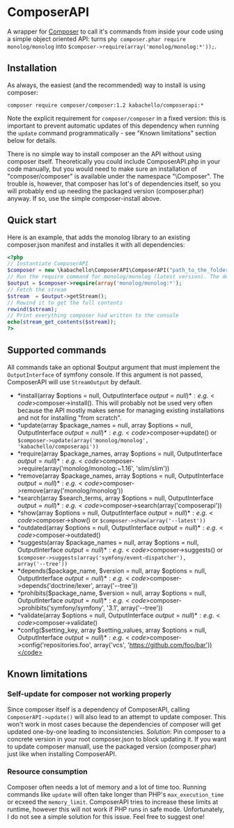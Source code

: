 # ComposerAPI
A wrapper for [Composer](http://getcomposer.org) to call it's commands from inside your code using a simple object oriented API: turns <code>php composer.phar require monolog/monolog</code> into <code>$composer->require(array('monolog/monolog:*'));</code>.

## Installation
As always, the easiest (and the recommended) way to install is using composer:
```
composer require composer/composer:1.2 kabachello/composerapi:*
```

Note the explicit requirement for <code>composer/composer</code> in a fixed version: this is important to prevent automatic updates of this dependency when running the <code>update</code> command programmatically - see "Known limitations" section below for details.

There is no simple way to install composer an the API without using composer itself. Theoretically you could include ComposerAPI.php in your code manually, but you would need to make sure an installation of "composer/composer" is available under the namespace "\Composer". The trouble is, however, that composer has lot's of dependencies itself, so you will probably end up needing the packaged version (composer.phar) anyway. If so, use the simple composer-install above.

## Quick start
Here is an example, that adds the monolog library to an existing composer.json manifest and installes it with all dependencies:
```php
<?php
// Instantiate ComposerAPI
$composer = new \kabachello\ComposerAPI\ComposerAPI("path_to_the_folder_with_your_composer_json");
// Run the require command for monolog/monolog (latest version). The default output will be symfony's StreamOutput
$output = $composer->require(array('monolog/monolog:*');
// Fetch the stream
$stream  = $output->getStream();
// Rewind it to get the full contents
rewind($stream);
// Print everything composer had written to the console
echo(stream_get_contents($stream));
?>
```

## Supported commands
All commands take an optional $output argument that must implement the <code>OutputInterface</code> of symfony console. If this argument is not passed, ComposerAPI will use <code>StreamOutput</code> by default.

- *install(array $options = null, OutputInterface $output = null)*: e.g. <code>$composer->install()</code>. This will probably not be used very often because the API mostly makes sense for managing existing installations and not for installing "from scratch".
- *update(array $package_names = null, array $options = null, OutputInterface $output = null)*: e.g. <code>$composer->update()</code> or <code>$composer->update(array('monolog/monolog', 'kabachello/composerapi'))</code>
- *require(array $package_names, array $options = null, OutputInterface $output = null)*: e.g. <code>$composer->require(array('monolog/monolog:~1.16', 'slim/slim'))</code>
- *remove(array $package_names, array $options = null, OutputInterface $output = null)*: e.g. <code>$composer->remove(array('monolog/monolog'))</code>
- *search(array $search_terms, array $options = null, OutputInterface $output = null)*: e.g. <code>$composer->search(array('composerapi'))</code>
- *show(array $options = null, OutputInterface $output = null)*: e.g. <code>$composer->show()</code> or <code>$composer->show(array('--latest'))</code>
- *outdated(array $options = null, OutputInterface $output = null)*: e.g. <code>$composer->outdated()</code>
- *suggests(array $package_names = null, array $options = null, OutputInterface $output = null)*: e.g. <code>$composer->suggests()</code> or <code>$composer->suggests(array('symfony/event-dispatcher'), array('--tree'))</code>
- *depends($package_name, $version = null, array $options = null, OutputInterface $output = null)*: e.g. <code>$composer->depends('doctrine/lexer', array('--tree'))</code>
- *prohibits($package_name, $version = null, array $options = null, OutputInterface $output = null)*: e.g. <code>$composer->prohibits('symfony/symfony', '3.1', array('--tree'))</code>
- *validate(array $options = null, OutputInterface $output = null)*: e.g. <code>$composer->validate()</code>
- *config($setting_key, array $setting_values, array $options = null, OutputInterface $output = null)*: e.g. <code>$composer->config('repositories.foo', array('vcs', 'https://github.com/foo/bar'))</code>

## Known limitations

### Self-update for composer not working properly
Since composer itself is a dependency of ComposerAPI, calling <code>ComposerAPI->update()</code> will also lead to an attempt to update composer. This won't work in most cases because the dependencies of composer will get updated one-by-one leading to inconsistencies.
*Solution*: Pin composer to a concrete version in your root composer.json to block updating it. If you want to update composer manuall, use the packaged version (composer.phar) just like when installing ComposerAPI.

### Resource consumption
Composer often needs a lot of memory and a lot of time too. Running commands like <code>update</code> will often take longer than PHP's <code>max_execution_time</code> or ecxeed the <code>memory_limit</code>. ComposerAPI tries to increase these limits at runtime, however this will not work if PHP runs in safe mode. Unfortunately, I do not see a simple solution for this issue. Feel free to suggest one!